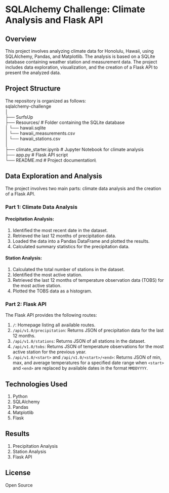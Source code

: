 # SQLAlchemy Challenge: Climate Analysis and Flask API

## Overview
This project involves analyzing climate data for Honolulu, Hawaii, using SQLAlchemy, Pandas, and Matplotlib. The analysis is based on a SQLite database containing weather station and measurement data. The project includes data exploration, visualization, and the creation of a Flask API to present the analyzed data.

## Project Structure
The repository is organized as follows:\
sqlalchemy-challenge\
│\
├── SurfsUp\
├── Resources/ # Folder containing the SQLite database\
│   └── hawaii.sqlite\
│   └── hawaii_measurements.csv\
│   └── hawaii_stations.csv\
│\
├── climate_starter.ipynb # Jupyter Notebook for climate analysis\
├── app.py # Flask API script\
└── README.md # Project documentation\

## Data Exploration and Analysis
The project involves two main parts: climate data analysis and the creation of a Flask API.

### Part 1: Climate Data Analysis

#### Precipitation Analysis:
1. Identified the most recent date in the dataset.
2. Retrieved the last 12 months of precipitation data.
3. Loaded the data into a Pandas DataFrame and plotted the results.
4. Calculated summary statistics for the precipitation data.

#### Station Analysis:
1. Calculated the total number of stations in the dataset.
2. Identified the most active station.
3. Retrieved the last 12 months of temperature observation data (TOBS) for the most active station.
4. Plotted the TOBS data as a histogram.

### Part 2: Flask API
The Flask API provides the following routes:
1. `/`: Homepage listing all available routes.
2. `/api/v1.0/precipitation`: Returns JSON of precipitation data for the last 12 months.
3. `/api/v1.0/stations`: Returns JSON of all stations in the dataset.
4. `/api/v1.0/tobs`: Returns JSON of temperature observations for the most active station for the previous year.
5. `/api/v1.0/<start>` and `/api/v1.0/<start>/<end>`: Returns JSON of min, max, and average temperatures for a specified date range when `<start>` and `<end>` are replaced by available dates in the format `MMDDYYYY`.

## Technologies Used
1. Python
2. SQLAlchemy
3. Pandas
4. Matplotlib
5. Flask

## Results
1. Precipitation Analysis
2. Station Analysis
3. Flask API

## License
Open Source
